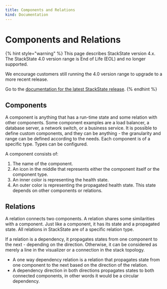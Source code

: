 ```yaml
---
title: Components and Relations
kind: Documentation
---
```


# Components and Relations

{% hint style="warning" %}
This page describes StackState version 4.x.  
The StackState 4.0 version range is End of Life (EOL) and no longer supported.

We encourage customers still running the 4.0 version range to upgrade to a more recent release.

Go to the [documentation for the latest StackState release](https://docs.stackstate.com/).
{% endhint %}

## Components

A component is anything that has a run-time state and some relation with other components. Some component examples are a load balancer, a database server, a network switch, or a business service. It is possible to define custom components, and they can be anything - the granularity and range can be defined according to the needs. Each component is of a specific type. Types can be configured.

A component consists of:

1. The name of the component.
2. An icon in the middle that represents either the component itself or the component type.
3. An inner color is representing the health state.
4. An outer color is representing the propagated health state. This state depends on other components or relations.

## Relations

A relation connects two components. A relation shares some similarities with a component. Just like a component, it has its state and a propagated state. All relations in StackState are of a specific relation type.

If a relation is a dependency, it propagates states from one component to the next - depending on the direction. Otherwise, it can be considered as merely a line in the visualizer or a connection in the stack topology.

* A one way dependency relation is a relation that propagates state from one component to the next based on the direction of the relation.
* A dependency direction in both directions propagates states to both connected components, in other words it would be a circular dependency.

